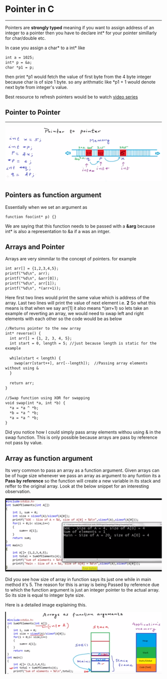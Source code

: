# Pointer in C
--------------
Pointers are **strongly typed** meaning if you want to assign address of an integer to a pointer then you have to declare
int* for your pointer simillarly for char/double etc.

In case you assign a char* to a int* like
```
int a = 1025;
int* p = &a;
char *p1 = p;
```

then print *p1 would fetch the value of first byte from the 4 byte integer because char is of size 1 byte.
so any arithmatic like *p1 + 1 would denote next byte from integer's value.

Best resource to refresh pointers would be to watch [video series](https://www.youtube.com/playlist?list=PL2_aWCzGMAwLZp6LMUKI3cc7pgGsasm2_)

## Pointer to Pointer
---------------------
![](p2p.png)

## Pointers as function argument

Essentially when we set an argument as 
```
function foo(int* p) {}
```

We are saying that this function needs to be passed with a **&arg** because int* is also a representation to &a if a was an intger.

## Arrays and Pointer

Arrays are very simmilar to the concept of pointers. for example

```
int arr[] = {1,2,3,4,5};
printf("%d\n", arr);
printf("%d\n", &arr[0]);
printf("%d\n", arr[1]);
printf("%d\n", *(arr+1));
```

Here first two lines would print the same value which is address of the array.
Last two lines will print the value of next element i.e. **2** 
So what this means is that when we say arr[1] it also means *(arr+1) 
so lets take an example of reverting an array, we would need to swap left and right elements with each other
so the code would be as below

```
//Returns pointer to the new array
int* reverse() {
  int arr[] = {1, 2, 3, 4, 5};
  int start = 0, length = 5; //just because length is static for the example
  
  while(start < length) {
    swap(arr[start++], arr[--length]);  //Passing array elements without using &
  }
  
  return arr;
}

//Swap function using XOR for swapping
void swap(int *a, int *b) {
  *a = *a ^ *b;
  *b = *a ^ *b;
  *a = *a ^ *b;
}
```
Did you notice how I could simply pass array elements withou using & in the swap function. This is only possible because arrays are pass by reference not pass by value.

## Array as function argument

Its very common to pass an array as a function argument. Given arrays can be of huge size whenever we pass an array as argument to any funtion its a **Pass by reference** so the function will create a new variable in its stack and reffer to the original array. Look at the below snippet for an interesting observation.

![](ArrayAsArg.png)

Did you see how size of array in function says its just one while in main method it's 5. The reason for this is array is being Passed by reference due to which the function argument is just an integer pointer to the actual array. So its size is equal to integer byte size.

Here is a detailed image explaining this.

![](explanationToSizeIssue.png)


